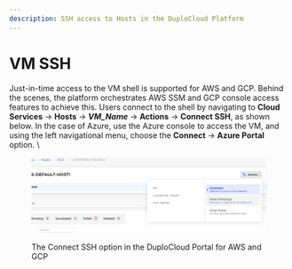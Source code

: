 ```yaml
---
description: SSH access to Hosts in the DuploCloud Platform
---
```


# VM SSH

Just-in-time access to the VM shell is supported for AWS and GCP. Behind the scenes, the platform orchestrates AWS SSM and GCP console access features to achieve this. Users connect to the shell by navigating to **Cloud Services** -> **Hosts** -> _**VM\_Name**_ -> **Actions** -> **Connect SSH**, as shown below. In the case of Azure, use the Azure console to access the VM, and using the left navigational menu, choose the **Connect** -> **Azure Portal** option. \


<figure><img src="../../.gitbook/assets/image (4).png" alt=""><figcaption><p>The Connect SSH option in the DuploCloud Portal for AWS and GCP</p></figcaption></figure>

